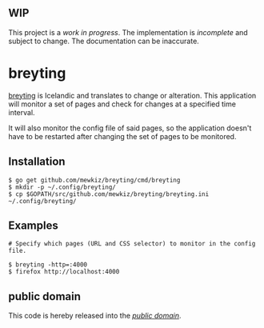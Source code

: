 WIP
---

This project is a *work in progress*. The implementation is *incomplete* and
subject to change. The documentation can be inaccurate.

breyting
========

[breyting][] is Icelandic and translates to change or alteration. This
application will monitor a set of pages and check for changes at a specified
time interval.

It will also monitor the config file of said pages, so the application doesn't
have to be restarted after changing the set of pages to be monitored.

[breyting]: https://en.wiktionary.org/wiki/breyting

Installation
------------

	$ go get github.com/mewkiz/breyting/cmd/breyting
	$ mkdir -p ~/.config/breyting/
	$ cp $GOPATH/src/github.com/mewkiz/breyting/breyting.ini ~/.config/breyting/

Examples
--------

	# Specify which pages (URL and CSS selector) to monitor in the config file.

	$ breyting -http=:4000
	$ firefox http://localhost:4000

public domain
-------------

This code is hereby released into the *[public domain][]*.

[public domain]: https://creativecommons.org/publicdomain/zero/1.0/
